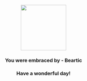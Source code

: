 <p align="center">
    <img src="https://raw.githubusercontent.com/PokeAPI/sprites/master/sprites/pokemon/614.png" width="150" height="150">
</p>
<h3 align="center">You were embraced by - <b>Beartic</b></h3>
<h3 align="center">Have a wonderful day!</h3>
